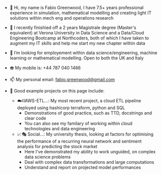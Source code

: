 - 👋 Hi, my name is Fabio Greenwood, I have 7.5+ years professional experience in simulation, mathematical modelling and creating light IT solutions within mech eng and operations research
- 🌱 I recently finishied off a 2 years Magistrale degree (Master's equivalent) at Verona University in Data Science and a Data/Cloud Engineering Bootcamp at Northcoders, both of which I have taken to augment my IT skills and help me start my new chapter within data
- 👀 I’m looking for employement within data science/engineering, machine learning or mathematical modelling. Open to both the UK and Italy
- ☎️ My mobile is: +44 787 040 1486
- 📫 My personal email: fabio.greenwood@gmail.com


- 🔎 Good example projects on this page include:
  - :cloud:⛓AWS-ETL...: My most recent project, a cloud ETL pipeline deployed using hashicorp terraform, python and SQL
    - Demonstrations of good practice, such as TTD, docstrings and clear code
    - You can also see my familary of working within cloud technologies and data engineering
  - 📈🎭 Social...: My university thesis, looking at factors for optimising the performance of a recurring neural network and sentiment analysis for predicting the stock market
    - Here I've demonstrated my ability to work unguided, on complex data science problems
    - Deal with complex data transformations and large computations
    - Understand and report on projected model performances

<!---
FabioGreenwood/FabioGreenwood is a ✨ special ✨ repository because its `README.md` (this file) appears on your GitHub profile.
You can click the Preview link to take a look at your changes.
--->
